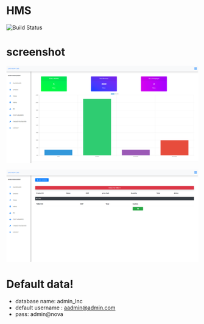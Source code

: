 # HMS

![Build Status](https://travis-ci.org/joemccann/dillinger.svg?branch=master)

# screenshot

![alt text](/screenshot/dashboard.png)

![alt text](/screenshot/order.png)

# Default data!

  - database name: admin_lnc
  - default username : aadmin@admin.com
  - pass: admin@nova

